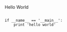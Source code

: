 <!--{layout:default title:你好世界}-->
Hello World
<pre>
<code>
if __name__ == '__main__':
	print 'hello world'
</code>
</pre>